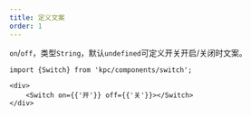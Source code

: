 ```yaml
---
title: 定义文案
order: 1
---
```


`on`/`off`，类型`String`，默认`undefined`可定义开关开启/关闭时文案。

```vdt
import {Switch} from 'kpc/components/switch';

<div>
    <Switch on={{'开'}} off={{'关'}}></Switch>
</div>
```
